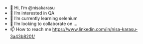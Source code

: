 - 👋 Hi, I’m @nisakarasu 
- 👀 I’m interested in QA
- 🌱 I’m currently learning selenium
- 💞️ I’m looking to collaborate on ...
- 📫 How to reach me https://www.linkedin.com/in/nisa-karasu-3a43b8201/

<!---
nisakarasu/nisakarasu is a ✨ special ✨ repository because its `README.md` (this file) appears on your GitHub profile.
You can click the Preview link to take a look at your changes.
--->
